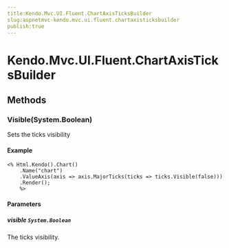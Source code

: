 ```yaml
---
title:Kendo.Mvc.UI.Fluent.ChartAxisTicksBuilder
slug:aspnetmvc-kendo.mvc.ui.fluent.chartaxisticksbuilder
publish:true
---
```


# Kendo.Mvc.UI.Fluent.ChartAxisTicksBuilder

## Methods

### Visible(System.Boolean)
Sets the ticks visibility

#### Example
    <% Html.Kendo().Chart()
        .Name("chart")
        .ValueAxis(axis => axis.MajorTicks(ticks => ticks.Visible(false)))
        .Render();
        %>

#### Parameters

##### visible `System.Boolean`
The ticks visibility.